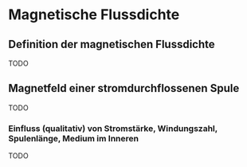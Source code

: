 # Magnetische Flussdichte

## Definition der magnetischen Flussdichte

TODO

## Magnetfeld einer stromdurchflossenen Spule

TODO

### Einfluss (qualitativ) von Stromstärke, Windungszahl, Spulenlänge, Medium im Inneren

TODO